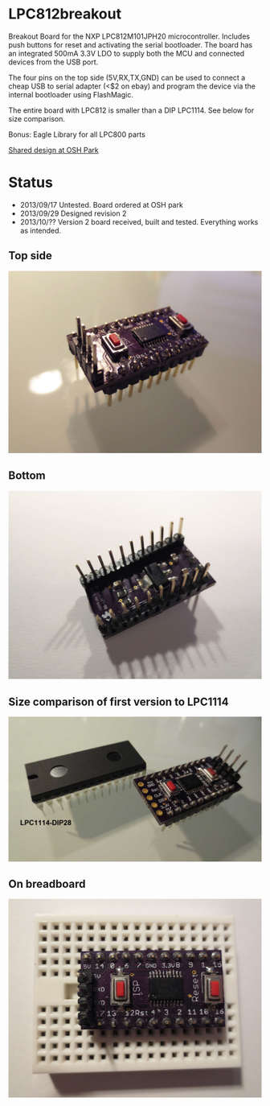 LPC812breakout
==============

Breakout Board for the NXP LPC812M101JPH20 microcontroller. Includes push buttons for reset and activating the serial bootloader. 
The board has an integrated 500mA 3.3V LDO to supply both the MCU and connected devices from the USB port. 

The four pins on the top side (5V,RX,TX,GND) can be used to connect a cheap USB to serial adapter (<$2 on ebay) and program the device via the internal bootloader using FlashMagic.

The entire board with LPC812 is smaller than a DIP LPC1114. See below for size comparison.

Bonus: Eagle Library for all LPC800 parts

[Shared design at OSH Park](http://oshpark.com/shared_projects/rQra0bCX)

Status
======

 - 2013/09/17 Untested. Board ordered at OSH park
 - 2013/09/29 Designed revision 2
 - 2013/10/?? Version 2 board received, built and tested. Everything works as intended.
 
## Top side ##
![Front](images/LPC812_top.jpg)

## Bottom ##
![Front](images/LPC812_bottom.jpg)

## Size comparison of first version to LPC1114 ##
![Front](images/size-comparison.jpg)

## On breadboard ##
![Front](images/LPC812_on_bb.jpg)
